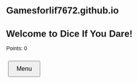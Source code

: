 # Gamesforlif7672.github.io
<!DOCTYPE html>
<html lang="en">
<head>
<meta charset="UTF-8">
<meta name="viewport" content="width=device-width, initial-scale=1.0">
<title>Dice If You Dare</title>
<style>
    body { font-family: Arial, sans-serif; margin: 40px; }
    h1 { font-size: 24px; }
    h2 { font-size: 20px; }
    button { margin: 5px; padding: 10px 20px; font-size: 16px; }
    .dice-row { display: flex; flex-wrap: wrap; margin-bottom: 20px; }
    .dice-row button { flex: 1 1 100px; }
    #menu, #upgrades { display: none; }
</style>
</head>
<body>

<h1>Welcome to Dice If You Dare!</h1>
<div id="pointsDisplay">Points: 0</div>

<div id="diceMenu" class="dice-row"></div>

<button id="menuButton">Menu</button>

<div id="menu">
    <h2>Menu</h2>
    <div id="menuPoints"></div>
    <button data-menu="dice">Dice</button>
    <button data-menu="upgrades">Upgrades</button>
    <button data-menu="draw">Draw</button>
    <button data-menu="rebirth">Rebirth</button>
    <button data-menu="prestige">Prestige</button>
    <button id="closeMenu">Close</button>
</div>

<div id="upgrades">
    <h2>Upgrades</h2>
    <div id="upgradePoints"></div>
    <div id="upgradeButtons"></div>
    <button id="backFromUpgrades">Back</button>
</div>

<div id="result"></div>

<script>
let points = 0;
let diceNames = ["D6","D8","D10","D12","D20","D100"];
let diceMax = [6,8,10,12,20,100];
let diceUpgrades = [1,1,1,1,1,1];
let diceUnlocked = [true,false,false,false,false,false];
let unlockCosts = [0,2500,12500,50000,250000,500000];
let rollCosts = [0,250,1250,5000,25000,50000];
let baseMultipliers = [1,1,1,1,1,1];

function calculateMultipliers() {
    for (let i = 0; i < diceMax.length; i++) {
        let avgRoll = Math.ceil((diceMax[i]+1)/2);
        baseMultipliers[i] = Math.ceil(rollCosts[i]/avgRoll);
        if (baseMultipliers[i]<1) baseMultipliers[i]=1;
    }
}
calculateMultipliers();

function updatePoints() {
    document.getElementById("pointsDisplay").innerText = "Points: " + points;
    document.getElementById("menuPoints").innerText = "Points: " + points;
    document.getElementById("upgradePoints").innerText = "Points: " + points;
}

function createDiceButtons() {
    let diceMenu = document.getElementById("diceMenu");
    diceMenu.innerHTML = "";
    diceNames.forEach((name,i)=>{
        let btn = document.createElement("button");
        if(!diceUnlocked[i]){
            btn.innerText = `${name} (Unlock: ${unlockCosts[i]})`;
        } else {
            btn.innerText = `${name} (Roll: ${rollCosts[i]})`;
        }
        btn.onclick = () => {
            if(!diceUnlocked[i]){
                if(points>=unlockCosts[i]){
                    points -= unlockCosts[i];
                    diceUnlocked[i]=true;
                    document.getElementById("result").innerText = `${name} unlocked!`;
                    updatePoints();
                    createDiceButtons();
                } else {
                    document.getElementById("result").innerText = `Not enough points to unlock ${name}`;
                }
                return;
            }
            if(points>=rollCosts[i]){
                points-=rollCosts[i];
                let roll = Math.floor(Math.random()*diceMax[i])+1;
                let multiplier = baseMultipliers[i]*diceUpgrades[i];
                let total = roll*multiplier;
                points += total;
                document.getElementById("result").innerText = `Rolled ${name}: ${roll} × ${multiplier} = ${total}`;
                updatePoints();
            } else {
                document.getElementById("result").innerText = `Not enough points to roll ${name}`;
            }
        };
        diceMenu.appendChild(btn);
    });
}
createDiceButtons();

// Menu logic
document.getElementById("menuButton").onclick = ()=>{
    document.getElementById("menu").style.display = "block";
    document.getElementById("diceMenu").style.display = "none";
};

document.getElementById("closeMenu").onclick = ()=>{
    document.getElementById("menu").style.display = "none";
    document.getElementById("diceMenu").style.display = "flex";
};

document.querySelectorAll("#menu button[data-menu]").forEach(btn=>{
    btn.onclick = ()=>{
        let action = btn.getAttribute("data-menu");
        if(action==="dice"){
            document.getElementById("menu").style.display="none";
            document.getElementById("diceMenu").style.display="flex";
        } else if(action==="upgrades"){
            showUpgrades();
        } else {
            document.getElementById("result").innerText = `${action} menu coming soon!`;
        }
    };
});

// Upgrades menu
function showUpgrades(){
    document.getElementById("menu").style.display="none";
    document.getElementById("diceMenu").style.display="none";
    document.getElementById("upgrades").style.display="block";
    let upgradeDiv = document.getElementById("upgradeButtons");
    upgradeDiv.innerHTML="";
    diceNames.forEach((name,i)=>{
        let btn = document.createElement("button");
        let cost = Math.floor((i===0?50:unlockCosts[i])*Math.pow(1.15+i*0.1,diceUpgrades[i]-1));
        btn.innerText = `${name} Upgrade (Level: ${diceUpgrades[i]}, Cost: ${cost})`;
        btn.onclick = ()=>{
            if(!diceUnlocked[i]){
                document.getElementById("result").innerText = `${name} not unlocked yet!`;
                return;
            }
            if(points>=cost){
                points-=cost;
                diceUpgrades[i]++;
                document.getElementById("result").innerText = `${name} upgraded! Level: ${diceUpgrades[i]}`;
                updatePoints();
                showUpgrades();
            } else {
                document.getElementById("result").innerText = `Not enough points! Upgrade cost: ${cost}`;
            }
        };
        upgradeDiv.appendChild(btn);
    });
}

document.getElementById("backFromUpgrades").onclick = ()=>{
    document.getElementById("upgrades").style.display="none";
    document.getElementById("diceMenu").style.display="flex";
};

</script>
</body>
</html>
